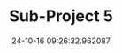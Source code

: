 ---
date: 24-10-16 09:26:32.962087
excerpt: AI/ML-based Preventive and Reactive Emergency handling  (AI-PREMSET-MCX)
header:
  teaser: https://via.placeholder.com/200x200.png
order: 4
sidebar:
- image: https://via.placeholder.com/350x250.png
  image_alt: logo
  text: Here we discuss the Objective of the UC
  title: Objective
title: Sub-Project 5
---